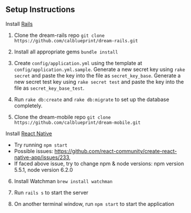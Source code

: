 Setup Instructions
-------
Install [Rails](http://installrails.com/) 

1. Clone the dream-rails repo `git clone https://github.com/calblueprint/dream-rails.git`

2. Install all appropriate gems `bundle install`

3. Create `config/application.yml` using the template at `config/application.yml.sample`. Generate a new secret key using `rake secret` and paste the key into the file as `secret_key_base`. Generate a new secret test key using `rake secret test` and paste the key into the file as `secret_key_base_test`.

4. Run `rake db:create` and `rake db:migrate` to set up the database completely.

5. Clone the dream-mobile repo `git clone https://github.com/calblueprint/dream-mobile.git`

Install [React Native](https://facebook.github.io/react-native/docs/getting-started.html)
- Try running `npm start`
- Possible issues: https://github.com/react-community/create-react-native-app/issues/233, 
- If faced above issue, try to change npm & node versions: npm version 5.5.1, node version 6.2.0

6. Install Watchman `brew install watchman`

7. Run `rails s` to start the server

8. On another terminal window, run `npm start` to start the application
